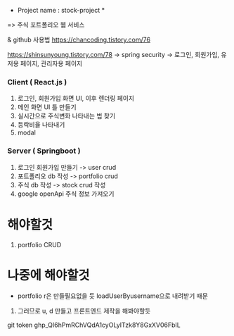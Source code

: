 * Project name : stock-project *

=> 주식 포트폴리오 웹 서비스

& github 사용법
https://chancoding.tistory.com/76

https://shinsunyoung.tistory.com/78
-> spring security
-> 로그인, 회원가입, 유저용 페이지, 관리자용 페이지
### Client ( React.js ) ###
1. 로그인, 회원가입 화면 UI, 이후 렌더링 페이지 
2. 메인 화면 UI 틀 만들기
3. 실시간으로 주식변화 나타내는 법 찾기
4. 등락비율 나타내기
5. modal

### Server ( Springboot ) ###

1. 로그인 회원가입 만들기 -> user crud
2. 포트폴리오 db 작성 -> portfolio crud
3. 주식 db 작성 -> stock crud 작성
4. google openApi 주식 정보 가져오기


# 해야할것
1. portfolio CRUD

# 나중에 해야할것
* portfolio r은 만들필요없을 듯 loadUserByusername으로 내려받기 때문
1. 그러므로 u, d 만들고 프론트엔드 제작을 해봐야할듯

git token
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

